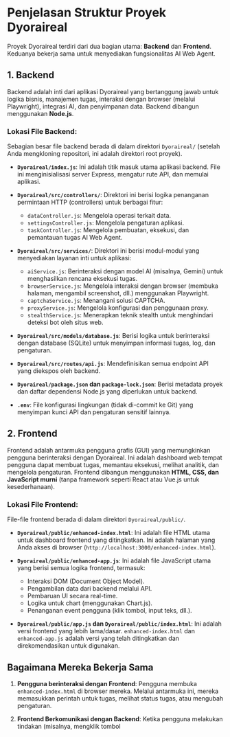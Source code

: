 # Penjelasan Struktur Proyek Dyoraireal

Proyek Dyoraireal terdiri dari dua bagian utama: **Backend** dan **Frontend**. Keduanya bekerja sama untuk menyediakan fungsionalitas AI Web Agent.

## 1. Backend

Backend adalah inti dari aplikasi Dyoraireal yang bertanggung jawab untuk logika bisnis, manajemen tugas, interaksi dengan browser (melalui Playwright), integrasi AI, dan penyimpanan data. Backend dibangun menggunakan **Node.js**.

### Lokasi File Backend:

Sebagian besar file backend berada di dalam direktori `Dyoraireal/` (setelah Anda mengkloning repositori, ini adalah direktori root proyek).

-   **`Dyoraireal/index.js`**: Ini adalah titik masuk utama aplikasi backend. File ini menginisialisasi server Express, mengatur rute API, dan memulai aplikasi.

-   **`Dyoraireal/src/controllers/`**: Direktori ini berisi logika penanganan permintaan HTTP (controllers) untuk berbagai fitur:
    -   `dataController.js`: Mengelola operasi terkait data.
    -   `settingsController.js`: Mengelola pengaturan aplikasi.
    -   `taskController.js`: Mengelola pembuatan, eksekusi, dan pemantauan tugas AI Web Agent.

-   **`Dyoraireal/src/services/`**: Direktori ini berisi modul-modul yang menyediakan layanan inti untuk aplikasi:
    -   `aiService.js`: Berinteraksi dengan model AI (misalnya, Gemini) untuk menghasilkan rencana eksekusi tugas.
    -   `browserService.js`: Mengelola interaksi dengan browser (membuka halaman, mengambil screenshot, dll.) menggunakan Playwright.
    -   `captchaService.js`: Menangani solusi CAPTCHA.
    -   `proxyService.js`: Mengelola konfigurasi dan penggunaan proxy.
    -   `stealthService.js`: Menerapkan teknik stealth untuk menghindari deteksi bot oleh situs web.

-   **`Dyoraireal/src/models/database.js`**: Berisi logika untuk berinteraksi dengan database (SQLite) untuk menyimpan informasi tugas, log, dan pengaturan.

-   **`Dyoraireal/src/routes/api.js`**: Mendefinisikan semua endpoint API yang diekspos oleh backend.

-   **`Dyoraireal/package.json` dan `package-lock.json`**: Berisi metadata proyek dan daftar dependensi Node.js yang diperlukan untuk backend.

-   **`.env`**: File konfigurasi lingkungan (tidak di-commit ke Git) yang menyimpan kunci API dan pengaturan sensitif lainnya.

## 2. Frontend

Frontend adalah antarmuka pengguna grafis (GUI) yang memungkinkan pengguna berinteraksi dengan Dyoraireal. Ini adalah dashboard web tempat pengguna dapat membuat tugas, memantau eksekusi, melihat analitik, dan mengelola pengaturan. Frontend dibangun menggunakan **HTML, CSS, dan JavaScript murni** (tanpa framework seperti React atau Vue.js untuk kesederhanaan).

### Lokasi File Frontend:

File-file frontend berada di dalam direktori `Dyoraireal/public/`.

-   **`Dyoraireal/public/enhanced-index.html`**: Ini adalah file HTML utama untuk dashboard frontend yang ditingkatkan. Ini adalah halaman yang Anda akses di browser (`http://localhost:3000/enhanced-index.html`).

-   **`Dyoraireal/public/enhanced-app.js`**: Ini adalah file JavaScript utama yang berisi semua logika frontend, termasuk:
    -   Interaksi DOM (Document Object Model).
    -   Pengambilan data dari backend melalui API.
    -   Pembaruan UI secara real-time.
    -   Logika untuk chart (menggunakan Chart.js).
    -   Penanganan event pengguna (klik tombol, input teks, dll.).

-   **`Dyoraireal/public/app.js` dan `Dyoraireal/public/index.html`**: Ini adalah versi frontend yang lebih lama/dasar. `enhanced-index.html` dan `enhanced-app.js` adalah versi yang telah ditingkatkan dan direkomendasikan untuk digunakan.

## Bagaimana Mereka Bekerja Sama

1.  **Pengguna berinteraksi dengan Frontend**: Pengguna membuka `enhanced-index.html` di browser mereka. Melalui antarmuka ini, mereka memasukkan perintah untuk tugas, melihat status tugas, atau mengubah pengaturan.

2.  **Frontend Berkomunikasi dengan Backend**: Ketika pengguna melakukan tindakan (misalnya, mengklik tombol 

